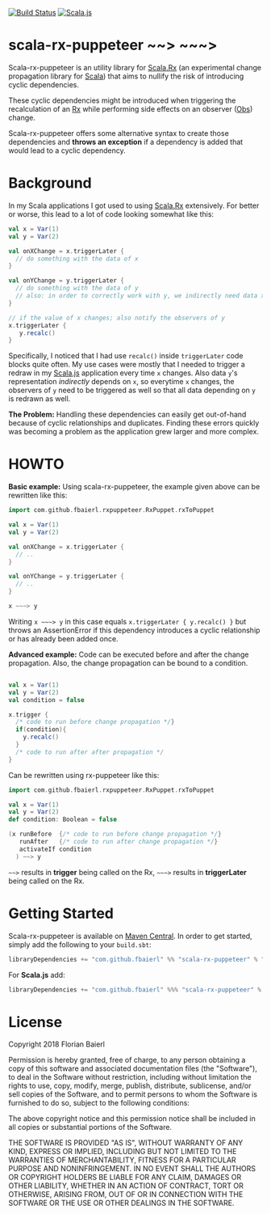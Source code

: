 [![Build Status](https://travis-ci.org/fbaierl/scala-rx-puppeteer.svg?branch=master)](https://travis-ci.org/fbaierl/scala-rx-puppeteer)
[![Scala.js](https://www.scala-js.org/assets/badges/scalajs-0.6.17.svg)](https://www.scala-js.org)

# scala-rx-puppeteer ~~> ~~~>

Scala-rx-puppeteer is an utility library for [Scala.Rx](https://github.com/lihaoyi/scala.rx) 
(an experimental change propagation library for [Scala](http://www.scala-lang.org/)) that aims to nullify 
the risk of introducing cyclic dependencies.

These cyclic dependencies might be introduced when triggering the recalculation of an [Rx](http://www.lihaoyi.com/scala.rx/#rx.core.Rx) while performing side effects 
on an observer ([Obs](http://www.lihaoyi.com/scala.rx/#rx.core.Obs)) change.

Scala-rx-puppeteer offers some alternative syntax to create those dependencies and **throws an exception** if a dependency
is added that would lead to a cyclic dependency.

# Background

In my Scala applications I got used to using [Scala.Rx](https://github.com/lihaoyi/scala.rx) extensively. 
For better or worse, this lead to a lot of code looking somewhat like this:
```scala
val x = Var(1)
val y = Var(2)

val onXChange = x.triggerLater {
  // do something with the data of x
}

val onYChange = y.triggerLater {
  // do something with the data of y 
  // also: in order to correctly work with y, we indirectly need data x
}

// if the value of x changes; also notify the observers of y
x.triggerLater {
   y.recalc()
}
```
Specifically, I noticed that I had use `recalc()` inside `triggerLater` code blocks quite often.
My use cases were mostly that I needed to trigger a redraw in my [Scala.js](https://www.scala-js.org/) application every time `x` changes. Also data `y`'s representation *indirectly* depends on `x`, so everytime `x` changes, the observers of `y` need to be triggered as well so that all data depending on `y` is redrawn as well.

**The Problem:** Handling these dependencies can easily get out-of-hand because of cyclic relationships and duplicates. Finding these errors quickly was becoming a problem as the application grew larger and more complex.

# HOWTO  
 
 
**Basic example:** Using scala-rx-puppeteer, the example given above can be rewritten like this:
```scala
import com.github.fbaierl.rxpuppeteer.RxPuppet.rxToPuppet

val x = Var(1)
val y = Var(2)

val onXChange = x.triggerLater {
  // ..
}

val onYChange = y.triggerLater {
  // ..
}

x ~~~> y 
```

Writing `x ~~~> y` in this case equals `x.triggerLater { y.recalc() }` but throws an AssertionError if this dependency introduces a cyclic relationship or has already been added once.

**Advanced example:** Code can be executed before and after the change propagation. Also, the change propagation can be bound to a condition.
```scala

val x = Var(1)
val y = Var(2)
val condition = false

x.trigger {
  /* code to run before change propagation */}
  if(condition){
    y.recalc()
  }
  /* code to run after after propagation */
}

```
Can be rewritten using rx-puppeteer like this:
```scala
import com.github.fbaierl.rxpuppeteer.RxPuppet.rxToPuppet

val x = Var(1)
val y = Var(2)
def condition: Boolean = false

(x runBefore  {/* code to run before change propagation */}
   runAfter   {/* code to run after change propagation */}
   activateIf condition
  ) ~~> y 
```

`~~>` results in **trigger** being called on the Rx, 
`~~~>` results in **triggerLater** being called on the Rx.

# Getting Started

 
Scala-rx-puppeteer is available on [Maven Central](http://search.maven.org/#artifactdetails%7Ccom.scalarx%7Cscalarx_2.10%7C0.1%7Cjar). 
In order to get started, simply add the following to your `build.sbt`:

```scala
libraryDependencies += "com.github.fbaierl" %% "scala-rx-puppeteer" % "0.1.3"
```

For **Scala.js** add:

```scala
libraryDependencies += "com.github.fbaierl" %%% "scala-rx-puppeteer" % "0.1.3"
```

# License

Copyright 2018 Florian Baierl

Permission is hereby granted, free of charge, to any person obtaining a copy of this software and associated documentation files (the "Software"), to deal in the Software without restriction, including without limitation the rights to use, copy, modify, merge, publish, distribute, sublicense, and/or sell copies of the Software, and to permit persons to whom the Software is furnished to do so, subject to the following conditions:

The above copyright notice and this permission notice shall be included in all copies or substantial portions of the Software.

THE SOFTWARE IS PROVIDED "AS IS", WITHOUT WARRANTY OF ANY KIND, EXPRESS OR IMPLIED, INCLUDING BUT NOT LIMITED TO THE WARRANTIES OF MERCHANTABILITY, FITNESS FOR A PARTICULAR PURPOSE AND NONINFRINGEMENT. IN NO EVENT SHALL THE AUTHORS OR COPYRIGHT HOLDERS BE LIABLE FOR ANY CLAIM, DAMAGES OR OTHER LIABILITY, WHETHER IN AN ACTION OF CONTRACT, TORT OR OTHERWISE, ARISING FROM, OUT OF OR IN CONNECTION WITH THE SOFTWARE OR THE USE OR OTHER DEALINGS IN THE SOFTWARE.